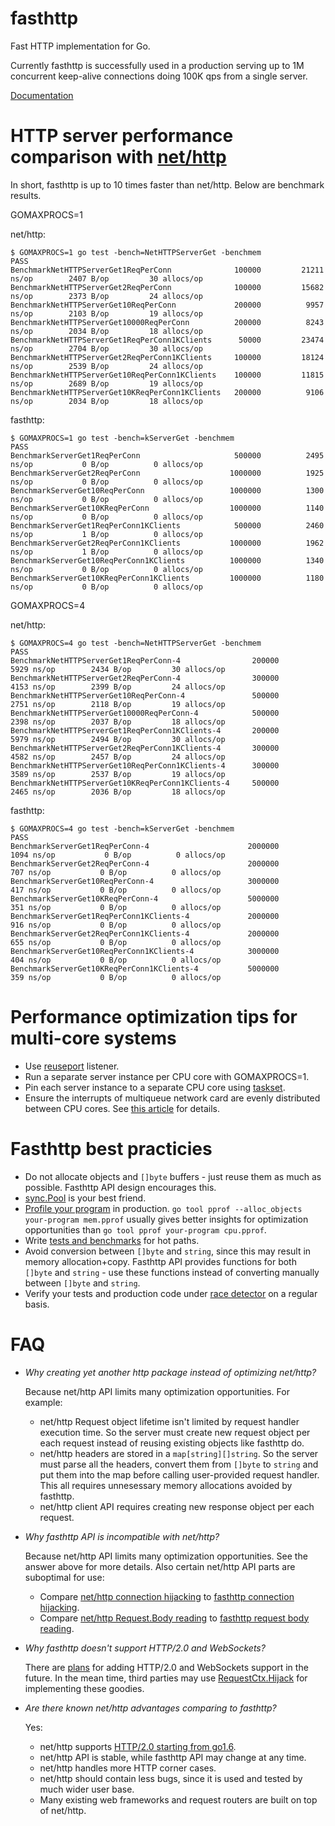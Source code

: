 # fasthttp
Fast HTTP implementation for Go.

Currently fasthttp is successfully used in a production serving up to 1M
concurrent keep-alive connections doing 100K qps from a single server.

[Documentation](https://godoc.org/github.com/valyala/fasthttp)

# HTTP server performance comparison with [net/http](https://golang.org/pkg/net/http/)

In short, fasthttp is up to 10 times faster than net/http. Below are benchmark results.

GOMAXPROCS=1

net/http:
```
$ GOMAXPROCS=1 go test -bench=NetHTTPServerGet -benchmem
PASS
BenchmarkNetHTTPServerGet1ReqPerConn           	  100000	     21211 ns/op	    2407 B/op	      30 allocs/op
BenchmarkNetHTTPServerGet2ReqPerConn           	  100000	     15682 ns/op	    2373 B/op	      24 allocs/op
BenchmarkNetHTTPServerGet10ReqPerConn          	  200000	      9957 ns/op	    2103 B/op	      19 allocs/op
BenchmarkNetHTTPServerGet10000ReqPerConn       	  200000	      8243 ns/op	    2034 B/op	      18 allocs/op
BenchmarkNetHTTPServerGet1ReqPerConn1KClients  	   50000	     23474 ns/op	    2704 B/op	      30 allocs/op
BenchmarkNetHTTPServerGet2ReqPerConn1KClients  	  100000	     18124 ns/op	    2539 B/op	      24 allocs/op
BenchmarkNetHTTPServerGet10ReqPerConn1KClients 	  100000	     11815 ns/op	    2689 B/op	      19 allocs/op
BenchmarkNetHTTPServerGet10KReqPerConn1KClients	  200000	      9106 ns/op	    2034 B/op	      18 allocs/op
```

fasthttp:
```
$ GOMAXPROCS=1 go test -bench=kServerGet -benchmem
PASS
BenchmarkServerGet1ReqPerConn                  	  500000	      2495 ns/op	       0 B/op	       0 allocs/op
BenchmarkServerGet2ReqPerConn                  	 1000000	      1925 ns/op	       0 B/op	       0 allocs/op
BenchmarkServerGet10ReqPerConn                 	 1000000	      1300 ns/op	       0 B/op	       0 allocs/op
BenchmarkServerGet10KReqPerConn                	 1000000	      1140 ns/op	       0 B/op	       0 allocs/op
BenchmarkServerGet1ReqPerConn1KClients         	  500000	      2460 ns/op	       1 B/op	       0 allocs/op
BenchmarkServerGet2ReqPerConn1KClients         	 1000000	      1962 ns/op	       1 B/op	       0 allocs/op
BenchmarkServerGet10ReqPerConn1KClients        	 1000000	      1340 ns/op	       0 B/op	       0 allocs/op
BenchmarkServerGet10KReqPerConn1KClients       	 1000000	      1180 ns/op	       0 B/op	       0 allocs/op
```

GOMAXPROCS=4

net/http:
```
$ GOMAXPROCS=4 go test -bench=NetHTTPServerGet -benchmem
PASS
BenchmarkNetHTTPServerGet1ReqPerConn-4           	  200000	      5929 ns/op	    2434 B/op	      30 allocs/op
BenchmarkNetHTTPServerGet2ReqPerConn-4           	  300000	      4153 ns/op	    2399 B/op	      24 allocs/op
BenchmarkNetHTTPServerGet10ReqPerConn-4          	  500000	      2751 ns/op	    2118 B/op	      19 allocs/op
BenchmarkNetHTTPServerGet10000ReqPerConn-4       	  500000	      2398 ns/op	    2037 B/op	      18 allocs/op
BenchmarkNetHTTPServerGet1ReqPerConn1KClients-4  	  200000	      5979 ns/op	    2494 B/op	      30 allocs/op
BenchmarkNetHTTPServerGet2ReqPerConn1KClients-4  	  300000	      4582 ns/op	    2457 B/op	      24 allocs/op
BenchmarkNetHTTPServerGet10ReqPerConn1KClients-4 	  300000	      3589 ns/op	    2537 B/op	      19 allocs/op
BenchmarkNetHTTPServerGet10KReqPerConn1KClients-4	  500000	      2465 ns/op	    2036 B/op	      18 allocs/op
```

fasthttp:
```
$ GOMAXPROCS=4 go test -bench=kServerGet -benchmem
PASS
BenchmarkServerGet1ReqPerConn-4                  	 2000000	      1094 ns/op	       0 B/op	       0 allocs/op
BenchmarkServerGet2ReqPerConn-4                  	 2000000	       707 ns/op	       0 B/op	       0 allocs/op
BenchmarkServerGet10ReqPerConn-4                 	 3000000	       417 ns/op	       0 B/op	       0 allocs/op
BenchmarkServerGet10KReqPerConn-4                	 5000000	       351 ns/op	       0 B/op	       0 allocs/op
BenchmarkServerGet1ReqPerConn1KClients-4         	 2000000	       916 ns/op	       0 B/op	       0 allocs/op
BenchmarkServerGet2ReqPerConn1KClients-4         	 2000000	       655 ns/op	       0 B/op	       0 allocs/op
BenchmarkServerGet10ReqPerConn1KClients-4        	 3000000	       404 ns/op	       0 B/op	       0 allocs/op
BenchmarkServerGet10KReqPerConn1KClients-4       	 5000000	       359 ns/op	       0 B/op	       0 allocs/op
```

# Performance optimization tips for multi-core systems

* Use [reuseport](https://godoc.org/github.com/valyala/fasthttp/reuseport) listener.
* Run a separate server instance per CPU core with GOMAXPROCS=1.
* Pin each server instance to a separate CPU core using [taskset](http://linux.die.net/man/1/taskset).
* Ensure the interrupts of multiqueue network card are evenly distributed between CPU cores.
  See [this article](https://blog.cloudflare.com/how-to-achieve-low-latency/) for details.


# Fasthttp best practicies

* Do not allocate objects and `[]byte` buffers - just reuse them as much
  as possible. Fasthttp API design encourages this.
* [sync.Pool](https://golang.org/pkg/sync/#Pool) is your best friend.
* [Profile your program](http://blog.golang.org/profiling-go-programs)
  in production.
  `go tool pprof --alloc_objects your-program mem.pprof` usually gives better
  insights for optimization opportunities than `go tool pprof your-program cpu.pprof`.
* Write [tests and benchmarks](https://golang.org/pkg/testing/) for hot paths.
* Avoid conversion between `[]byte` and `string`, since this may result in memory
  allocation+copy. Fasthttp API provides functions for both `[]byte` and `string` -
  use these functions instead of converting manually between `[]byte` and `string`.
* Verify your tests and production code under
  [race detector](https://golang.org/doc/articles/race_detector.html) on a regular basis.


# FAQ

* *Why creating yet another http package instead of optimizing net/http?*

  Because net/http API limits many optimization opportunities.
  For example:
  * net/http Request object lifetime isn't limited by request handler execution
    time. So the server must create new request object per each request instead
    of reusing existing objects like fasthttp do.
  * net/http headers are stored in a `map[string][]string`. So the server
    must parse all the headers, convert them from `[]byte` to `string` and put
    them into the map before calling user-provided request handler.
    This all requires unnesessary memory allocations avoided by fasthttp.
  * net/http client API requires creating new response object per each request.

* *Why fasthttp API is incompatible with net/http?*

  Because net/http API limits many optimization opportunities. See the answer
  above for more details. Also certain net/http API parts are suboptimal
  for use:
  * Compare [net/http connection hijacking](https://golang.org/pkg/net/http/#Hijacker)
    to [fasthttp connection hijacking](https://godoc.org/github.com/valyala/fasthttp#RequestCtx.Hijack).
  * Compare [net/http Request.Body reading](https://golang.org/pkg/net/http/#Request)
    to [fasthttp request body reading](https://godoc.org/github.com/valyala/fasthttp#RequestCtx.PostBody).

* *Why fasthttp doesn't support HTTP/2.0 and WebSockets?*

  There are [plans](TODO) for adding HTTP/2.0 and WebSockets support
  in the future.
  In the mean time, third parties may use [RequestCtx.Hijack](https://godoc.org/github.com/valyala/fasthttp#RequestCtx.Hijack)
  for implementing these goodies.

* *Are there known net/http advantages comparing to fasthttp?*

  Yes:
  * net/http supports [HTTP/2.0 starting from go1.6](https://http2.golang.org/).
  * net/http API is stable, while fasthttp API may change at any time.
  * net/http handles more HTTP corner cases.
  * net/http should contain less bugs, since it is used and tested by much
    wider user base.
  * Many existing web frameworks and request routers are built on top
    of net/http.
